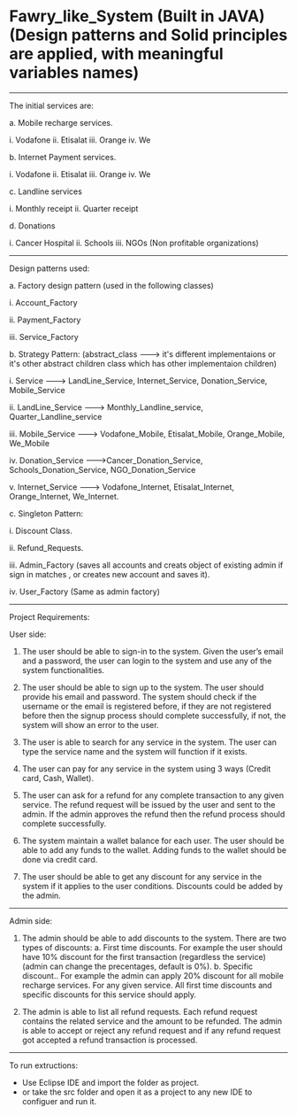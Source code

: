 # Fawry_like_System (Built in JAVA) (Design patterns and Solid principles are applied, with meaningful variables names)
----------------------------------------------------------------------------
The initial services are:

a. Mobile recharge services.

  i. Vodafone   ii. Etisalat   iii. Orange    iv. We
  
b. Internet Payment services.

  i. Vodafone   ii. Etisalat   iii. Orange   iv. We

c. Landline services

  i. Monthly receipt    ii. Quarter receipt
  
d. Donations

  i. Cancer Hospital    ii. Schools   iii. NGOs (Non profitable organizations)

----------------------------------------------------------------------------
Design patterns used:

a. Factory design pattern (used in the following classes)

  i. Account_Factory

  ii. Payment_Factory

  iii. Service_Factory 

b. Strategy Pattern: (abstract_class ---> it's different implementaions or it's other abstract children class which has other implementaion children)

  i. Service ---> LandLine_Service, Internet_Service, Donation_Service, Mobile_Service

  ii. LandLine_Service ---> Monthly_Landline_service, Quarter_Landline_service

  iii. Mobile_Service ---> Vodafone_Mobile, Etisalat_Mobile, Orange_Mobile, We_Mobile

  iv. Donation_Service --->Cancer_Donation_Service, Schools_Donation_Service, NGO_Donation_Service

  v. Internet_Service ---> Vodafone_Internet, Etisalat_Internet, Orange_Internet, We_Internet.

c. Singleton Pattern:
  
  i. Discount Class.

  ii. Refund_Requests.

  iii. Admin_Factory (saves all accounts and creats object of existing admin if sign in matches , or creates new account and saves it).
  
  iv. User_Factory (Same as admin factory)
  
----------------------------------------------------------------------------
Project Requirements:

User side:

1. The user should be able to sign-in to the system. Given the user’s email and a
password, the user can login to the system and use any of the system functionalities.

2. The user should be able to sign up to the system. The user should provide his email and password.
The system should check if the username or the email is registered before,
if they are not registered before then the signup process should complete successfully, if not, the system will show an error to the user.

3. The user is able to search for any service in the system. The user can type the
service name and the system will function if it exists.

4. The user can pay for any service in the system using 3 ways (Credit card, Cash, Wallet).

5. The user can ask for a refund for any complete transaction to any given service. The
refund request will be issued by the user and sent to the admin. If the admin approves
the refund then the refund process should complete successfully.

6. The system maintain a wallet balance for each user. The user should be able to add any
funds to the wallet. Adding funds to the wallet should be done via credit card.

7. The user should be able to get any discount for any service in the system if it applies to the user conditions. Discounts
could be added by the admin.

----------------------------------------------------------------------------
Admin side:

1. The admin should be able to add discounts to the system. There are two types of
discounts:
a. First time discounts. For example the user should have 10% discount for the first
transaction (regardless the service) (admin can change the precentages, default is 0%).
b. Specific discount.. For example the admin can apply 20% discount for all mobile
recharge services.
For any given service. All first time discounts and specific discounts for this service should
apply.

2. The admin is able to list all refund requests. Each refund request contains
the related service and the amount to be refunded. The admin is able to accept
or reject any refund request and if any refund request got accepted a refund transaction
is processed.

----------------------------------------------------------------------------
To run extructions:
- Use Eclipse IDE and import the folder as project.
- or take the src folder and open it as a project to any new IDE to configuer and run it.
